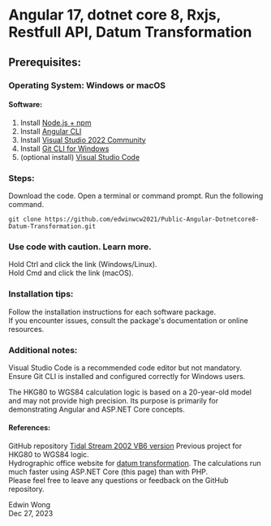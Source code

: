 # Angular 17, dotnet core 8, Rxjs, Restfull API, Datum Transformation

## Prerequisites:
### Operating System: Windows or macOS
#### Software:
1. Install [Node.js + npm](https://docs.npmjs.com/downloading-and-installing-node-js-and-npm)
2. Install [Angular CLI](https://angular.io/cli)
3. Install [Visual Studio 2022 Community](https://learn.microsoft.com/en-us/visualstudio/releases/2022/release-notes)
4. Install [Git CLI for Windows](https://gitforwindows.org)
5. (optional install) [Visual Studio Code](https://code.visualstudio.com/download/)

### Steps:
Download the code.
Open a terminal or command prompt.
Run the following command.  
```
git clone https://github.com/edwinwcw2021/Public-Angular-Dotnetcore8-Datum-Transformation.git  
```  
  
### Use code with caution. Learn more.
Hold Ctrl and click the link (Windows/Linux).  
Hold Cmd and click the link (macOS).  

### Installation tips:  
Follow the installation instructions for each software package.  
If you encounter issues, consult the package's documentation or online resources.  

### Additional notes:  
Visual Studio Code is a recommended code editor but not mandatory.  
Ensure Git CLI is installed and configured correctly for Windows users.  
  
The HKG80 to WGS84 calculation logic is based on a 20-year-old model and may not provide high precision. Its purpose is primarily for demonstrating Angular and ASP.NET Core concepts.  
  
#### References:  
GitHub repository [Tidal Stream 2002 VB6 version](https://github.com/edwinwcw2021/TidalStream2002) Previous project for HKG80 to WGS84 logic.  
Hydrographic office website for [datum transformation](https://www.hydro.gov.hk/eng/datumnew.php). The calculations run much faster using ASP.NET Core (this page) than with PHP.  
Please feel free to leave any questions or feedback on the GitHub repository.  
    
Edwin Wong  
Dec 27, 2023  
